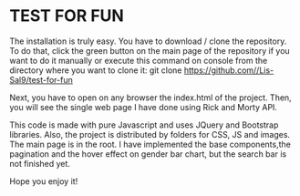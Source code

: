 # TEST FOR FUN

The installation is truly easy. You have to download / clone the repository. To do that, click the green button on the main page of the repository if you want to do it manually or execute this command on console from the directory where you want to clone it:
  git clone https://github.com//Lis-Sal9/test-for-fun

Next, you have to open on any browser the index.html of the project. Then, you will see the single web page I have done using Rick and Morty API. 

This code is made with pure Javascript and uses JQuery and Bootstrap libraries. Also, the project is distributed by folders for CSS, JS and images. The main page is in the root. I have implemented the base components,the pagination and the hover effect on gender bar chart, but the search bar is not finished yet.

Hope you enjoy it!
